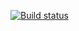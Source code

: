 [![Build status](https://ci.appveyor.com/api/projects/status/hi2ougmx1xokd9i1?svg=true)](https://ci.appveyor.com/project/comradexlight/ajs-hw11-symbols-iterators)
